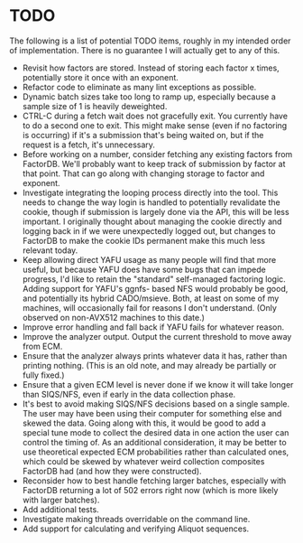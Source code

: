 # TODO

The following is a list of potential TODO items, roughly in my intended order of
implementation. There is no guarantee I will actually get to any of this.

* Revisit how factors are stored. Instead of storing each factor x times,
  potentially store it once with an exponent.
* Refactor code to eliminate as many lint exceptions as possible.
* Dynamic batch sizes take too long to ramp up, especially because a sample size
  of 1 is heavily deweighted.
* CTRL-C during a fetch wait does not gracefully exit. You currently have to do
  a second one to exit. This might make sense (even if no factoring is occurring)
  if it's a submission that's being waited on, but if the request is a fetch, it's
  unnecessary.
* Before working on a number, consider fetching any existing factors from FactorDB.
  We'll probably want to keep track of submission by factor at that point. That can
  go along with changing storage to factor and exponent.
* Investigate integrating the looping process directly into the tool. This needs
  to change the way login is handled to potentially revalidate the cookie, though
  if submission is largely done via the API, this will be less important. I
  originally thought about managing the cookie directly and logging back in if we
  were unexpectedly logged out, but changes to FactorDB to make the cookie IDs
  permanent make this much less relevant today.
* Keep allowing direct YAFU usage as many people will find that more useful, but
  because YAFU does have some bugs that can impede progress, I'd like to retain
  the "standard" self-managed factoring logic. Adding support for YAFU's ggnfs-
  based NFS would probably be good, and potentially its hybrid CADO/msieve. Both,
  at least on some of my machines, will occasionally fail for reasons I don't
  understand. (Only observed on non-AVX512 machines to this date.)
* Improve error handling and fall back if YAFU fails for whatever reason.
* Improve the analyzer output. Output the current threshold to move away from ECM.
* Ensure that the analyzer always prints whatever data it has, rather than printing
  nothing. (This is an old note, and may already be partially or fully fixed.)
* Ensure that a given ECM level is never done if we know it will take longer than
  SIQS/NFS, even if early in the data collection phase.
* It's best to avoid making SIQS/NFS decisions based on a single sample. The user
  may have been using their computer for something else and skewed the data.
  Going along with this, it would be good to add a special tune mode to collect
  the desired data in one action the user can control the timing of. As an
  additional consideration, it may be better to use theoretical expected ECM
  probabilities rather than calculated ones, which could be skewed by whatever
  weird collection composites FactorDB had (and how they were constructed).
* Reconsider how to best handle fetching larger batches, especially with FactorDB
  returning a lot of 502 errors right now (which is more likely with larger batches).
* Add additional tests.
* Investigate making threads overridable on the command line.
* Add support for calculating and verifying Aliquot sequences.
